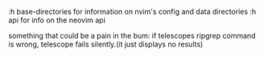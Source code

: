:h base-directories for information on nvim's config and data directories
:h api for info on the neovim api  

something that could be a pain in the bum: if telescopes ripgrep command is wrong, telescope fails silently.(it just displays no results)
